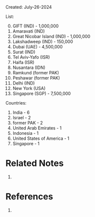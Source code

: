 Created: July-26-2024

List:

0. GIFT (IND) - 1,000,000
1. Amaravati (IND)
2. Great Nicobar Island (IND) - 1,000,000
3. Lakshadweep (IND) - 150,000
4. Dubai (UAE) - 4,500,000
5. Surat (IND)
6. Tel Aviv-Yafo (ISR)
7. Haifa (ISR)
8. Nusantara (IDN)
9. Ramkund (former PAK)
10. Peshawar (former PAK)
11. Delhi (IND)
12. New York (USA)
13. Singapore (SGP) - 7,500,000

Countries:

1. India - 6
2. Israel - 2
3. former PAK - 2
4. United Arab Emirates - 1
5. Indonesia - 1
6. United States of America - 1
7. Singapore - 1

# Related Notes

1. 
# References

1. 